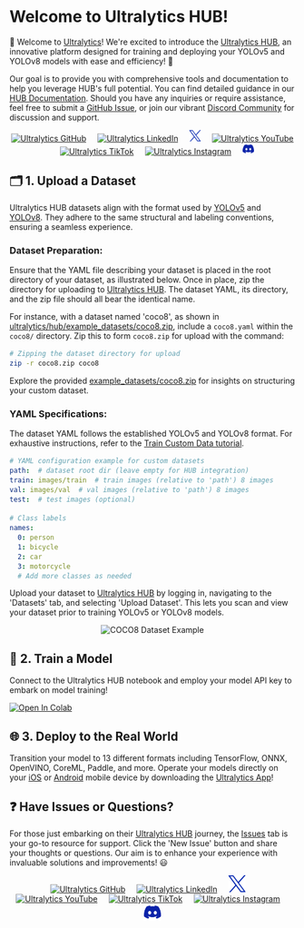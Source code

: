 # Welcome to Ultralytics HUB!

👋 Welcome to [Ultralytics](https://ultralytics.com/)! We're excited to introduce the [Ultralytics HUB](https://bit.ly/ultralytics_hub), an innovative platform designed for training and deploying your YOLOv5 and YOLOv8 models with ease and efficiency! 🎉

Our goal is to provide you with comprehensive tools and documentation to help you leverage HUB's full potential. You can find detailed guidance in our [HUB Documentation](https://docs.ultralytics.com/). Should you have any inquiries or require assistance, feel free to submit a [GitHub Issue](https://github.com/ultralytics/hub/issues/new/choose), or join our vibrant [Discord Community](https://ultralytics.com/discord) for discussion and support.

<div align="center">
  <a href="https://github.com/ultralytics"><img src="https://github.com/ultralytics/assets/raw/main/social/logo-social-github.png" width="20px" alt="Ultralytics GitHub"></a>
  &nbsp;&nbsp;&nbsp;
  <a href="https://www.linkedin.com/company/ultralytics/"><img src="https://github.com/ultralytics/assets/raw/main/social/logo-social-linkedin.png" width="20px" alt="Ultralytics LinkedIn"></a>
  &nbsp;&nbsp;&nbsp;
  <a href="https://twitter.com/ultralytics"><img src="https://github.com/ultralytics/assets/raw/main/social/logo-social-twitter.png" width="20px" alt="Ultralytics Twitter"></a>
  &nbsp;&nbsp;&nbsp;
  <a href="https://youtube.com/ultralytics"><img src="https://github.com/ultralytics/assets/raw/main/social/logo-social-youtube.png" width="20px" alt="Ultralytics YouTube"></a>
  &nbsp;&nbsp;&nbsp;
  <a href="https://www.tiktok.com/@ultralytics"><img src="https://github.com/ultralytics/assets/raw/main/social/logo-social-tiktok.png" width="20px" alt="Ultralytics TikTok"></a>
  &nbsp;&nbsp;&nbsp;
  <a href="https://www.instagram.com/ultralytics/"><img src="https://github.com/ultralytics/assets/raw/main/social/logo-social-instagram.png" width="20px" alt="Ultralytics Instagram"></a>
  &nbsp;&nbsp;&nbsp;
  <a href="https://ultralytics.com/discord"><img src="https://github.com/ultralytics/assets/raw/main/social/logo-social-discord.png" width="20px" alt="Ultralytics Discord"></a>
</div>

## 🗂️ 1. Upload a Dataset

Ultralytics HUB datasets align with the format used by [YOLOv5](https://github.com/ultralytics/yolov5) and [YOLOv8](https://github.com/ultralytics/ultralytics). They adhere to the same structural and labeling conventions, ensuring a seamless experience.

### Dataset Preparation:
Ensure that the YAML file describing your dataset is placed in the root directory of your dataset, as illustrated below. Once in place, zip the directory for uploading to [Ultralytics HUB](https://hub.ultralytics.com/). The dataset YAML, its directory, and the zip file should all bear the identical name.

For instance, with a dataset named 'coco8', as shown in [ultralytics/hub/example_datasets/coco8.zip](./example_datasets/coco8.zip), include a `coco8.yaml` within the `coco8/` directory. Zip this to form `coco8.zip` for upload with the command:

```bash
# Zipping the dataset directory for upload
zip -r coco8.zip coco8
```

Explore the provided [example_datasets/coco8.zip](./example_datasets/coco8.zip) for insights on structuring your custom dataset. 

### YAML Specifications:
The dataset YAML follows the established YOLOv5 and YOLOv8 format. For exhaustive instructions, refer to the [Train Custom Data tutorial](https://docs.ultralytics.com/yolov5/tutorials/train_custom_data/).

```yaml
# YAML configuration example for custom datasets
path:  # dataset root dir (leave empty for HUB integration)
train: images/train  # train images (relative to 'path') 8 images
val: images/val  # val images (relative to 'path') 8 images
test:  # test images (optional)

# Class labels
names:
  0: person
  1: bicycle
  2: car
  3: motorcycle
  # Add more classes as needed
```

Upload your dataset to [Ultralytics HUB](https://bit.ly/ultralytics_hub) by logging in, navigating to the 'Datasets' tab, and selecting 'Upload Dataset'. This lets you scan and view your dataset prior to training YOLOv5 or YOLOv8 models.

<p align="center">
  <img width="80%" src="https://user-images.githubusercontent.com/26833433/201424843-20fa081b-ad4b-4d6c-a095-e810775908d8.png" title="COCO8 Dataset Example" />
</p>

## 🚀 2. Train a Model

Connect to the Ultralytics HUB notebook and employ your model API key to embark on model training!

<a href="https://colab.research.google.com/github/ultralytics/hub/blob/master/hub.ipynb" target="_blank">
    <img src="https://colab.research.google.com/assets/colab-badge.svg" alt="Open In Colab" />
</a>

## 🌐 3. Deploy to the Real World

Transition your model to 13 different formats including TensorFlow, ONNX, OpenVINO, CoreML, Paddle, and more. Operate your models directly on your [iOS](https://apps.apple.com/xk/app/ultralytics/id1583935240) or
[Android](https://play.google.com/store/apps/details?id=com.ultralytics.ultralytics_app) mobile device by downloading the [Ultralytics App](https://ultralytics.com/app_install)!

## ❓ Have Issues or Questions?

For those just embarking on their [Ultralytics HUB](https://bit.ly/ultralytics_hub) journey, the [Issues](https://github.com/ultralytics/hub/issues) tab is your go-to resource for support. Click the 'New Issue' button and share your thoughts or questions. Our aim is to enhance your experience with invaluable solutions and improvements! 😃

<div align="center">
  <a href="https://github.com/ultralytics"><img src="https://github.com/ultralytics/assets/raw/main/social/logo-social-github.png" width="30px" alt="Ultralytics GitHub"></a>
  &nbsp;&nbsp;&nbsp;
  <a href="https://www.linkedin.com/company/ultralytics/"><img src="https://github.com/ultralytics/assets/raw/main/social/logo-social-linkedin.png" width="30px" alt="Ultralytics LinkedIn"></a>
  &nbsp;&nbsp;&nbsp;
  <a href="https://twitter.com/ultralytics"><img src="https://github.com/ultralytics/assets/raw/main/social/logo-social-twitter.png" width="30px" alt="Ultralytics Twitter"></a>
  &nbsp;&nbsp;&nbsp;
  <a href="https://youtube.com/ultralytics"><img src="https://github.com/ultralytics/assets/raw/main/social/logo-social-youtube.png" width="30px" alt="Ultralytics YouTube"></a>
  &nbsp;&nbsp;&nbsp;
  <a href="https://www.tiktok.com/@ultralytics"><img src="https://github.com/ultralytics/assets/raw/main/social/logo-social-tiktok.png" width="30px" alt="Ultralytics TikTok"></a>
  &nbsp;&nbsp;&nbsp;
  <a href="https://www.instagram.com/ultralytics/"><img src="https://github.com/ultralytics/assets/raw/main/social/logo-social-instagram.png" width="30px" alt="Ultralytics Instagram"></a>
  &nbsp;&nbsp;&nbsp;
  <a href="https://ultralytics.com/discord"><img src="https://github.com/ultralytics/assets/raw/main/social/logo-social-discord.png" width="30px" alt="Ultralytics Discord"></a>
</div>
